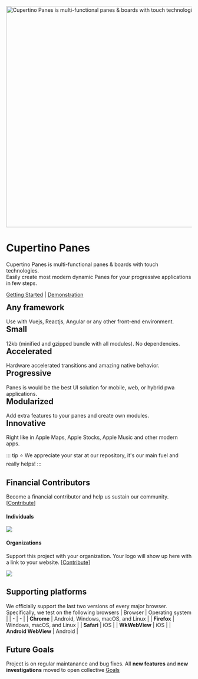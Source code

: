 <style lang="css">
    .index-logo {
        display: flex;
        justify-content: center;
    }

    html:not(.dark) .index-logo img.dark {
        display: none;  
    }

    html.dark .index-logo img.light {
        display: none;
    }

    .VPFeatures.VPHomeFeatures .title {
        border-top: 0;
        padding-top: 0;
        margin-top: 0;
    }

    .VPFeatures.VPHomeFeatures .details {
        margin-bottom: 0;
    }
</style>

<div class="index-logo">
     <img class="light" alt="Cupertino Panes is multi-functional panes & boards with touch technologies" 
        src="/logo.jpg" width="600" />
     <img class="dark" alt="Cupertino Panes is multi-functional panes & boards with touch technologies" 
        src="/logo-dark.png" width="600" />
</div>

# Cupertino Panes



<!-- <img src="https://user-images.githubusercontent.com/10646478/79794348-4846bc00-837c-11ea-8b74-7c71fac120aa.png" 
     align="right" alt="Cupertino Pane logo Roman Antonov" width="260px" height="421px"> -->
     
Cupertino Panes is multi-functional panes & boards with touch technologies. <br>
Easily create most modern dynamic Panes for your progressive applications in few steps.


<a class="VPButton medium brand" href="/getting-started" >Getting Started</a> | 
<a class="VPButton medium brand" href="/demonstration" >Demonstration</a>

<div class="VPFeatures VPHomeFeatures">
    <div class="container" data-v-caa71a02="">
        <div class="items" data-v-caa71a02="">
            <!-- Item  -->
            <div class="item grid-2" data-v-caa71a02="">
                <article class="VPFeature" data-v-46ef82a4="" data-v-caa71a02="">
                    <!-- <div class="icon" data-v-46ef82a4="">⚡️</div> -->
                    <h2 class="title" data-v-46ef82a4="">Any framework</h2>
                    <p class="details" data-v-46ef82a4="">Use with Vuejs, Reactjs, Angular or any other front-end environment.</p>
                </article>
            </div>
            <!-- Item -->
            <div class="item grid-2" data-v-caa71a02="">
                <article class="VPFeature" data-v-46ef82a4="" data-v-caa71a02="">
                    <!-- <div class="icon" data-v-46ef82a4="">⚡️</div> -->
                    <h2 class="title" data-v-46ef82a4="">Small</h2>
                    <p class="details" data-v-46ef82a4="">12kb (minified and gzipped bundle with all modules). No dependencies.</p>
                </article>
            </div>
            <!-- Item -->
            <div class="item grid-2" data-v-caa71a02="">
                <article class="VPFeature" data-v-46ef82a4="" data-v-caa71a02="">
                    <!-- <div class="icon" data-v-46ef82a4="">⚡️</div> -->
                    <h2 class="title" data-v-46ef82a4="">Accelerated</h2>
                    <p class="details" data-v-46ef82a4="">Hardware accelerated transitions and amazing native behavior.</p>
                </article>
            </div>
            <!-- Item -->
            <div class="item grid-2" data-v-caa71a02="">
                <article class="VPFeature" data-v-46ef82a4="" data-v-caa71a02="">
                    <!-- <div class="icon" data-v-46ef82a4="">⚡️</div> -->
                    <h2 class="title" data-v-46ef82a4="">Progressive</h2>
                    <p class="details" data-v-46ef82a4="">Panes is would be the best UI solution for mobile, web, or hybrid pwa applications.</p>
                </article>
            </div>
            <!-- Item -->
            <div class="item grid-2" data-v-caa71a02="">
                <article class="VPFeature" data-v-46ef82a4="" data-v-caa71a02="">
                    <!-- <div class="icon" data-v-46ef82a4="">⚡️</div> -->
                    <h2 class="title" data-v-46ef82a4="">Modularized</h2>
                    <p class="details" data-v-46ef82a4="">Add extra features to your panes and create own modules.</p>
                </article>
            </div>
            <!-- Item -->
            <div class="item grid-2" data-v-caa71a02="">
                <article class="VPFeature" data-v-46ef82a4="" data-v-caa71a02="">
                    <!-- <div class="icon" data-v-46ef82a4="">⚡️</div> -->
                    <h2 class="title" data-v-46ef82a4="">Innovative</h2>
                    <p class="details" data-v-46ef82a4="">Right like in Apple Maps, Apple Stocks, Apple Music and other modern apps.</p>
                </article>
            </div>
        </div>
    </div>
</div>


::: tip
⭐ We appreciate your star at our repository, it's our main fuel and really helps!
:::

## Financial Contributors

Become a financial contributor and help us sustain our community. [[Contribute](https://opencollective.com/cupertino-pane/contribute)]

#### Individuals

<a href="https://opencollective.com/cupertino-pane"><img src="https://opencollective.com/cupertino-pane/individuals.svg?width=890"></a>

#### Organizations

Support this project with your organization. Your logo will show up here with a link to your website. [[Contribute](https://opencollective.com/cupertino-pane/contribute)]

<a href="https://opencollective.com/cupertino-pane"><img src="https://opencollective.com/cupertino-pane/organizations.svg?width=890"></a>

## Supporting platforms
We officially support the last two versions of every major browser. Specifically, we test on the following browsers
| Browser | Operating system |
| - | - |
| **Chrome** | Android, Windows, macOS, and Linux |
| **Firefox** | Windows, macOS, and Linux |
| **Safari** | iOS |
| **WkWebView** | iOS |
| **Android WebView** | Android |


## Future Goals
Project is on regular maintanance and bug fixes. 
All **new features** and **new investigations** moved to open collective [Goals](https://opencollective.com/cupertino-pane/conversations/all-goals-and-featured-packages-o60ddaqg)